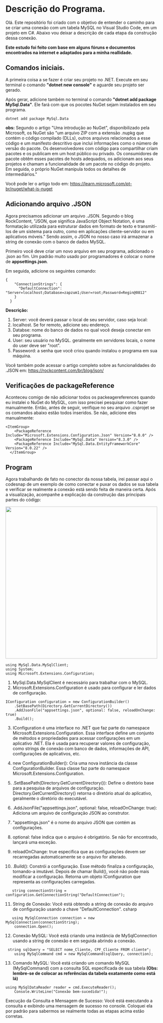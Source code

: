 # Descrição do Programa.

Olá. Este repositório foi criado com o objetivo de entender o caminho para se criar uma conexão com um tabela MySQL no Visual Studio Code, em um projeto em C#. 
Abaixo vou deixar a descrição de cada etapa da construção dessa conexão. 

**Este estudo foi feito com base em alguns fóruns e documentos encontrados na internet e adaptados para a minha reallidade.**

## Comandos iniciais.

A primeira coisa a se fazer é criar seu projeto no .NET. Execute em seu terminal o comando **"dotnet new console"** e aguarde seu projeto ser gerado.

Após gerar, adicione também no terminal o comando **"dotnet add package MySql.Data"**. Ele fará com que os pocotes NuGet sejam instalados em seu programa.

```
dotnet add package MySql.Data
```


**obs:** Segundo o artigo "Uma introdução ao NuGet", disponibilizado pela Microsoft, os NuGet são "um arquivo ZIP com a extensão .nupkg que contém o código compilado (DLLs), outros arquivos relacionados a esse código e um manifesto descritivo que inclui informações como o número de versão do pacote. Os desenvolvedores com código para compartilhar criam pacotes e os publicam em um host público ou privado. Os consumidores de pacote obtêm esses pacotes de hosts adequados, os adicionam aos seus projetos e chamam a funcionalidade de um pacote no código do projeto. Em seguida, o próprio NuGet manipula todos os detalhes de intermediários."

Você pode ler o artigo todo em: <https://learn.microsoft.com/pt-br/nuget/what-is-nuget>


## Adicionando arquivo .JSON

Agora precisamos adicionar um arquivo .JSON. Segundo o blog RockContent, "JSON, que significa JavaScript Object Notation, é uma formatação utilizada para estruturar dados em formato de texto e transmiti-los de um sistema para outro, como em aplicações cliente-servidor ou em aplicativos móveis." Sendo assim, o JSON no nosso caso irá armazenar a string de conexão com o banco de dados MySQL. 

Primeiro você deve criar um novo arquivo em seu programa, adicionado o .json ao fim. Um padrão muito usado por programadores é colocar o nome de **appsettings.json**.

Em seguida, adicione os seguintes comando: 
```
{
    "ConnectionStrings": {
      "DefaultConnection": "Server=localhost;Database=zapzum1;User=root;Password=Regin@0812"
    }
  }
````

**Descrição:**
1. Server: você deverá passar o local de seu servidor, caso seja local:
2. localhost. Se for remoto, adicione seu endereço.
3. Databse: nome do banco de dados no qual você deseja conectar em seu programa.
4. User: seu usuário no MySQL. geralmente em servidores locais, o nome do user deve ser "root".
5. Passeword: a senha que você criou quando instalou o programa em sua máquina.

Você também pode acessar o artigo completo sobre as funcionalidades do .JSON em: https://rockcontent.com/br/blog/json/


## Verificações de packageReference

Aconteceu comigo de não adicionar todos os packeagereferences quando eu instalei o NuGet do MySQL, com isso precisei pesquisar como fazer manualmente. Então, antes de seguir, verifique no seu arquivo .csprojet se os comandos abaixo estão todos inseridos. Se não, adicione eles manualmente: 
```
<ItemGroup>
    <PackageReference Include="Microsoft.Extensions.Configuration.Json" Version="8.0.0" />
    <PackageReference Include="MySql.Data" Version="8.3.0" />
    <PackageReference Include="MySql.Data.EntityFrameworkCore" Version="8.0.22" />
  </ItemGroup>
```


## Program

Agora trabalhando de fato no conector da nossa tabela, irei passar aqui o codesnap de um exemplo de como conectar e puxar os dados se sua tabela e verificar se realmente a conexão está sendo feita de maneira certa. Após a visualização, acompanhe a explicação da construção das principais partes do códigp:

<img src="https://github.com/luizawander/teste_MySQL/assets/154068580/8266ada5-cc27-4565-b6d8-cb0655793dae" width="500" height="500">


```
using MySql.Data.MySqlClient;
using System;
using Microsoft.Extensions.Configuration; 
```
1. MySql.Data.MySqlClient é necessário para trabalhar com o MySQL.
2. Microsoft.Extensions.Configuration é usado para configurar e ler dados de configuração.

```
IConfiguration configuration = new ConfigurationBuilder()
    .SetBasePath(Directory.GetCurrentDirectory())
    .AddJsonFile("appsettings.json", optional: false, reloadOnChange: true)
    .Build();
```
3. IConfiguration é uma interface no .NET que faz parte do namespace Microsoft.Extensions.Configuration. Essa interface define um conjunto de métodos e propriedades para acessar configurações em um aplicativo .NET. Ela é usada para recuperar valores de configuração, como strings de conexão com banco de dados, informações de API, configurações de aplicativos, etc.

4. new ConfigurationBuilder(): Cria uma nova instância da classe ConfigurationBuilder. Essa classe faz parte do namespace Microsoft.Extensions.Configuration.

5. .SetBasePath(Directory.GetCurrentDirectory()): Define o diretório base para a pesquisa de arquivos de configuração. Directory.GetCurrentDirectory() retorna o diretório atual do aplicativo, geralmente o diretório do executável.

6. .AddJsonFile("appsettings.json", optional: false, reloadOnChange: true): Adiciona um arquivo de configuração JSON ao construtor.

7. "appsettings.json" é o nome do arquivo JSON que contém as configurações.

8. optional: false indica que o arquivo é obrigatório. Se não for encontrado, lançará uma exceção.

9. reloadOnChange: true especifica que as configurações devem ser recarregadas automaticamente se o arquivo for alterado.

10. .Build(): Constrói a configuração. Esse método finaliza a configuração, tornando-a imutável. Depois de chamar Build(), você não pode mais modificar a configuração. Retorna um objeto IConfiguration que representa as configurações carregadas.

```
   string connectionString = configuration.GetConnectionString("DefaultConnection");
```
11. String de Conexão: Você está obtendo a string de conexão do arquivo de configuração usando a chave "DefaultConnection".
csharp


```
   using MySqlConnection connection = new MySqlConnection(connectionString);
    connection.Open();
```
12. Conexão MySQL: Você está criando uma instância de MySqlConnection usando a string de conexão e em seguida abrindo a conexão.


```
 string sqlQuery = "SELECT nome_Cliente, CPF_Cliente FROM cliente";
    using MySqlCommand cmd = new MySqlCommand(sqlQuery, connection);
```
13. Comando MySQL: Você está criando um comando MySQL (MySqlCommand) com a consulta SQL especificada de sua tabela **(Obs: lembre-se de colocar as referências da tabela exatamente como está lá)**

```
using MySqlDataReader reader = cmd.ExecuteReader();
    Console.WriteLine("Conexão bem-sucedida!");
```
Execução da Consulta e Mensagem de Sucesso: Você está executando a consulta e exibindo uma mensagem de sucesso no console. Coloquei ela por padrão para sabermos se realmente todas as etapas acima estão corretas.
